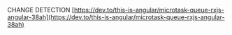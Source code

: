 
CHANGE DETECTION
[https://dev.to/this-is-angular/microtask-queue-rxjs-angular-38ah](https://dev.to/this-is-angular/microtask-queue-rxjs-angular-38ah)
